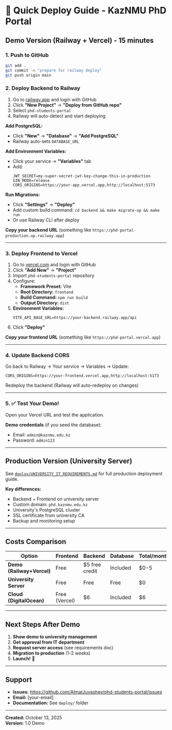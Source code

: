 # 🚀 Quick Deploy Guide - KazNMU PhD Portal

## Demo Version (Railway + Vercel) - 15 minutes

### 1. Push to GitHub

```bash
git add .
git commit -m "prepare for railway deploy"
git push origin main
```

### 2. Deploy Backend to Railway

1. Go to [railway.app](https://railway.app) and login with GitHub
2. Click **"New Project"** → **"Deploy from GitHub repo"**
3. Select `phd-students-portal`
4. Railway will auto-detect and start deploying

**Add PostgreSQL:**

- Click **"New"** → **"Database"** → **"Add PostgreSQL"**
- Railway auto-sets `DATABASE_URL`

**Add Environment Variables:**

- Click your service → **"Variables"** tab
- Add:
  ```
  JWT_SECRET=my-super-secret-jwt-key-change-this-in-production
  GIN_MODE=release
  CORS_ORIGINS=https://your-app.vercel.app,http://localhost:5173
  ```

**Run Migrations:**

- Click **"Settings"** → **"Deploy"**
- Add custom build command: `cd backend && make migrate-up && make run`
- Or use Railway CLI after deploy

**Copy your backend URL** (something like `https://phd-portal-production.up.railway.app`)

---

### 3. Deploy Frontend to Vercel

1. Go to [vercel.com](https://vercel.com) and login with GitHub
2. Click **"Add New"** → **"Project"**
3. Import `phd-students-portal` repository
4. Configure:
   - **Framework Preset:** Vite
   - **Root Directory:** `frontend`
   - **Build Command:** `npm run build`
   - **Output Directory:** `dist`
5. **Environment Variables:**
   ```
   VITE_API_BASE_URL=https://your-backend.railway.app/api
   ```
6. Click **"Deploy"**

**Copy your frontend URL** (something like `https://phd-portal.vercel.app`)

---

### 4. Update Backend CORS

Go back to Railway → Your service → Variables → Update:

```
CORS_ORIGINS=https://your-frontend.vercel.app,http://localhost:5173
```

Redeploy the backend (Railway will auto-redeploy on changes)

---

### 5. ✅ Test Your Demo!

Open your Vercel URL and test the application.

**Demo credentials** (if you seed the database):

- Email: `admin@kaznmu.edu.kz`
- Password: `admin123`

---

## Production Version (University Server)

See [`deploy/UNIVERSITY_IT_REQUIREMENTS.md`](deploy/UNIVERSITY_IT_REQUIREMENTS.md) for full production deployment guide.

**Key differences:**

- Backend + Frontend on university server
- Custom domain: `phd.kaznmu.edu.kz`
- University's PostgreSQL cluster
- SSL certificate from university CA
- Backup and monitoring setup

---

## Costs Comparison

| Option                    | Frontend      | Backend        | Database | Total/month |
| ------------------------- | ------------- | -------------- | -------- | ----------- |
| **Demo (Railway+Vercel)** | Free          | $5 free credit | Included | $0-5        |
| **University Server**     | Free          | Free           | Free     | $0          |
| **Cloud (DigitalOcean)**  | Free (Vercel) | $6             | Included | $6          |

---

## Next Steps After Demo

1. **Show demo to university management**
2. **Get approval from IT department**
3. **Request server access** (see requirements doc)
4. **Migration to production** (1-2 weeks)
5. **Launch!** 🎉

---

## Support

- **Issues:** https://github.com/AlmatJuvashev/phd-students-portal/issues
- **Email:** [your-email]
- **Documentation:** See `deploy/` folder

---

**Created:** October 13, 2025  
**Version:** 1.0 Demo
